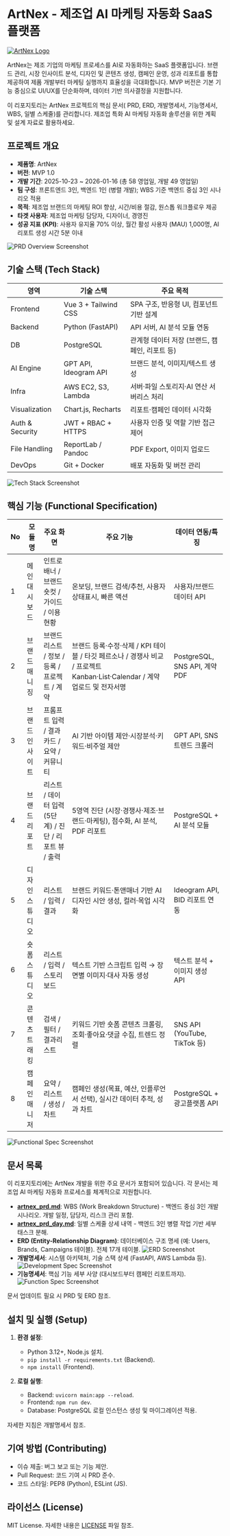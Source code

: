 # ArtNex - 제조업 AI 마케팅 자동화 SaaS 플랫폼

[![ArtNex Logo](https://via.placeholder.com/150?text=ArtNex)](https://github.com/yourusername/artnex) <!-- 로고 이미지 placeholder; 실제 로고 URL로 교체 -->

ArtNex는 제조 기업의 마케팅 프로세스를 AI로 자동화하는 SaaS 플랫폼입니다. 브랜드 관리, 시장 인사이트 분석, 디자인 및 콘텐츠 생성, 캠페인 운영, 성과 리포트를 통합 제공하여 제품 개발부터 마케팅 실행까지 효율성을 극대화합니다. MVP 버전은 기본 기능 중심으로 UI/UX를 단순화하며, 데이터 기반 의사결정을 지원합니다.

이 리포지토리는 ArtNex 프로젝트의 핵심 문서( PRD, ERD, 개발명세서, 기능명세서, WBS, 일별 스케줄)를 관리합니다. 제조업 특화 AI 마케팅 자동화 솔루션을 위한 계획 및 설계 자료로 활용하세요.

## 프로젝트 개요

- **제품명**: ArtNex
- **버전**: MVP 1.0
- **개발 기간**: 2025-10-23 ~ 2026-01-16 (총 58 영업일, 개발 49 영업일)
- **팀 구성**: 프론트엔드 3인, 백엔드 1인 (병렬 개발); WBS 기준 백엔드 중심 3인 시나리오 적용
- **목적**: 제조업 브랜드의 마케팅 ROI 향상, 시간/비용 절감, 원스톱 워크플로우 제공
- **타겟 사용자**: 제조업 마케팅 담당자, 디자이너, 경영진
- **성공 지표 (KPI)**: 사용자 유지율 70% 이상, 월간 활성 사용자 (MAU) 1,000명, AI 리포트 생성 시간 5분 이내

![PRD Overview Screenshot](https://i.imgur.com/example-prd-overview.png) <!-- 실제 스크린샷 URL로 교체; 제공된 이미지 기반 -->

## 기술 스택 (Tech Stack)

| 영역          | 기술 스택                  | 주요 목적                                                                 |
|---------------|----------------------------|---------------------------------------------------------------------------|
| Frontend     | Vue 3 + Tailwind CSS      | SPA 구조, 반응형 UI, 컴포넌트 기반 설계                                   |
| Backend      | Python (FastAPI)          | API 서버, AI 분석 모듈 연동                                              |
| DB           | PostgreSQL                | 관계형 데이터 저장 (브랜드, 캠페인, 리포트 등)                            |
| AI Engine    | GPT API, Ideogram API     | 브랜드 분석, 이미지/텍스트 생성                                          |
| Infra        | AWS EC2, S3, Lambda       | 서버·파일 스토리지·AI 연산 서버리스 처리                                 |
| Visualization| Chart.js, Recharts        | 리포트·캠페인 데이터 시각화                                              |
| Auth & Security | JWT + RBAC + HTTPS     | 사용자 인증 및 역할 기반 접근제어                                        |
| File Handling| ReportLab / Pandoc        | PDF Export, 이미지 업로드                                                |
| DevOps       | Git + Docker              | 배포 자동화 및 버전 관리                                                  |

![Tech Stack Screenshot](https://i.imgur.com/example-tech-stack.png) <!-- 실제 스크린샷 URL로 교체 -->

## 핵심 기능 (Functional Specification)

| No | 모듈 명       | 주요 화면                          | 주요 기능                                                                 | 데이터 연동/특징                  |
|----|---------------|------------------------------------|---------------------------------------------------------------------------|-----------------------------------|
| 1  | 메인 대시보드 | 인트로 배너 / 브랜드 숏컷 / 가이드 / 이용 현황 | 온보딩, 브랜드 검색/추천, 사용자 상태표시, 빠른 액션                      | 사용자/브랜드 데이터 API          |
| 2  | 브랜드 매니징 | 브랜드 리스트 / 정보 / 등록 / 프로젝트 / 계약 | 브랜드 등록·수정·삭제 / KPI 테이블 / 타깃 페르소나 / 경쟁사 비교 / 프로젝트 Kanban·List·Calendar / 계약 업로드 및 전자서명 | PostgreSQL, SNS API, 계약 PDF     |
| 3  | 브랜드 인사이트 | 프롬프트 입력 / 결과 카드 / 요약 / 커뮤니티 | AI 기반 아이템 제안·시장분석·키워드·비주얼 제안                          | GPT API, SNS 트렌드 크롤러        |
| 4  | 브랜드 리포트 | 리스트 / 데이터 입력(5단계) / 진단 / 리포트 뷰 / 출력 | 5영역 진단 (시장·경쟁사·제조·브랜드·마케팅), 점수화, AI 분석, PDF 리포트 | PostgreSQL + AI 분석 모듈         |
| 5  | 디자인 스튜디오 | 리스트 / 입력 / 결과              | 브랜드 키워드·톤앤매너 기반 AI 디자인 시안 생성, 컬러·목업 시각화        | Ideogram API, BID 리포트 연동     |
| 6  | 숏폼 스튜디오 | 리스트 / 입력 / 스토리보드        | 텍스트 기반 스크립트 입력 → 장면별 이미지·대사 자동 생성                  | 텍스트 분석 + 이미지 생성 API     |
| 7  | 콘텐츠 트래킹 | 검색 / 필터 / 결과리스트          | 키워드 기반 숏폼 콘텐츠 크롤링, 조회·좋아요·댓글 수집, 트렌드 정렬        | SNS API (YouTube, TikTok 등)      |
| 8  | 캠페인 매니저 | 요약 / 리스트 / 생성 / 차트       | 캠페인 생성(목표, 예산, 인플루언서 선택), 실시간 데이터 추적, 성과 차트  | PostgreSQL + 광고플랫폼 API       |

![Functional Spec Screenshot](https://i.imgur.com/example-functional-spec.png) <!-- 실제 스크린샷 URL로 교체 -->

## 문서 목록

이 리포지토리에는 ArtNex 개발을 위한 주요 문서가 포함되어 있습니다. 각 문서는 제조업 AI 마케팅 자동화 프로세스를 체계적으로 지원합니다.

- **[artnex_prd.md](artnex_prd.md)**: WBS (Work Breakdown Structure) - 백엔드 중심 3인 개발 시나리오. 개발 일정, 담당자, 리스크 관리 포함.
- **[artnex_prd_day.md](artnex_prd_day.md)**: 일별 스케줄 상세 내역 - 백엔드 3인 병렬 작업 기반 세부 태스크 분해.
- **ERD (Entity-Relationship Diagram)**: 데이터베이스 구조 명세 (예: Users, Brands, Campaigns 테이블). 전체 17개 테이블.
  ![ERD Screenshot](https://i.imgur.com/example-erd.png) <!-- 실제 스크린샷 URL로 교체 -->
- **개발명세서**: 시스템 아키텍처, 기술 스택 상세 (FastAPI, AWS Lambda 등).
  ![Development Spec Screenshot](https://i.imgur.com/example-dev-spec.png) <!-- 실제 스크린샷 URL로 교체 -->
- **기능명세서**: 핵심 기능 세부 사양 (대시보드부터 캠페인 리포트까지).
  ![Function Spec Screenshot](https://i.imgur.com/example-function-spec.png) <!-- 실제 스크린샷 URL로 교체 -->

문서 업데이트 필요 시 PRD 및 ERD 참조.

## 설치 및 실행 (Setup)

1. **환경 설정**:
   - Python 3.12+, Node.js 설치.
   - `pip install -r requirements.txt` (Backend).
   - `npm install` (Frontend).

2. **로컬 실행**:
   - Backend: `uvicorn main:app --reload`.
   - Frontend: `npm run dev`.
   - Database: PostgreSQL 로컬 인스턴스 생성 및 마이그레이션 적용.

자세한 지침은 개발명세서 참조.

## 기여 방법 (Contributing)

- 이슈 제출: 버그 보고 또는 기능 제안.
- Pull Request: 코드 기여 시 PRD 준수.
- 코드 스타일: PEP8 (Python), ESLint (JS).

## 라이선스 (License)

MIT License. 자세한 내용은 [LICENSE](LICENSE) 파일 참조.
